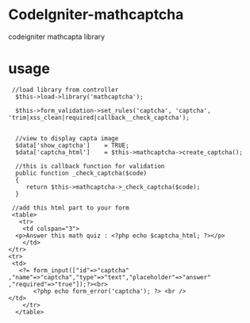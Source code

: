# CodeIgniter-mathcaptcha
codeigniter  mathcapta library

# usage

     //load library from controller
      $this->load->library('mathcaptcha');
 
      $this->form_validation->set_rules('captcha', 'captcha', 'trim|xss_clean|required|callback__check_captcha');
	    
      
      //view to display capta image
      $data['show_captcha']    = TRUE;
      $data['captcha_html']    = $this->mathcaptcha->create_captcha();
        
      //this is callback function for validation
      public function _check_captcha($code)
      {
         return $this->mathcaptcha->_check_captcha($code);
      }
     
     //add this html part to your form
     <table>  
       <tr>
        <td colspan="3">
	  <p>Answer this math quiz : <?php echo $captcha_html; ?></p>
        </td>
	</tr>
	<tr>
	 <td>
	   <?= form_input(["id"=>"captcha" ,"name"=>"captcha","type"=>"text","placeholder"=>"answer" ,"required"=>"true"]);?><br>
           <?php echo form_error('captcha'); ?> <br />   
	</td>
        </tr>                  
      </table>			
	
